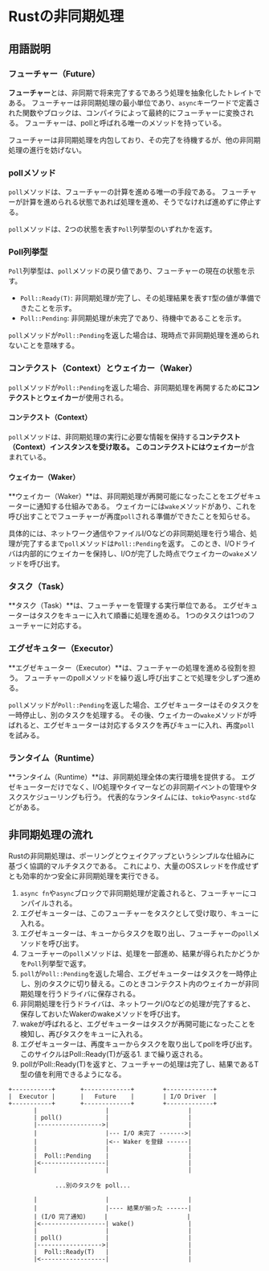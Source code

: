 # Rustの非同期処理

## 用語説明

### フューチャー（Future）

**フューチャー**とは、非同期で将来完了するであろう処理を抽象化したトレイトである。
フューチャーは非同期処理の最小単位であり、`async`キーワードで定義された関数やブロックは、コンパイラによって最終的にフューチャーに変換される。
フューチャーは、pollと呼ばれる唯一のメソッドを持っている。

フューチャーは非同期処理を内包しており、その完了を待機するが、他の非同期処理の進行を妨げない。

### pollメソッド

`poll`メソッドは、フューチャーの計算を進める唯一の手段である。
フューチャーが計算を進められる状態であれば処理を進め、そうでなければ進めずに停止する。

`poll`メソッドは、2つの状態を表す`Poll`列挙型のいずれかを返す。

### Poll列挙型

`Poll`列挙型は、`poll`メソッドの戻り値であり、フューチャーの現在の状態を示す。

- `Poll::Ready(T)`: 非同期処理が完了し、その処理結果を表す`T`型の値が準備できたことを示す。
- `Poll::Pending`: 非同期処理が未完了であり、待機中であることを示す。

`poll`メソッドが`Poll::Pending`を返した場合は、現時点で非同期処理を進められないことを意味する。

### コンテクスト（Context）とウェイカー（Waker）

`poll`メソッドが`Poll::Pending`を返した場合、非同期処理を再開するため**にコンテクスト**と**ウェイカー**が使用される。

#### コンテクスト（Context）

`poll`メソッドは、非同期処理の実行に必要な情報を保持する**コンテクスト（Context）**インスタンスを受け取る。
このコンテクストには**ウェイカー**が含まれている。

#### ウェイカー（Waker）

**ウェイカー（Waker）**は、非同期処理が再開可能になったことをエグゼキューターに通知する仕組みである。
ウェイカーには`wake`メソッドがあり、これを呼び出すことでフューチャーが再度`poll`される準備ができたことを知らせる。

具体的には、ネットワーク通信やファイルI/Oなどの非同期処理を行う場合、処理が完了するまで`poll`メソッドは`Poll::Pending`を返す。
このとき、I/Oドライバは内部的にウェイカーを保持し、I/Oが完了した時点でウェイカーの`wake`メソッドを呼び出す。

### タスク（Task）

**タスク（Task）**は、フューチャーを管理する実行単位である。
エグゼキューターはタスクをキューに入れて順番に処理を進める。
1つのタスクは1つのフューチャーに対応する。

### エグゼキュター（Executor）

**エグゼキューター（Executor）**は、フューチャーの処理を進める役割を担う。
フューチャーのpollメソッドを繰り返し呼び出すことで処理を少しずつ進める。

`poll`メソッドが`Poll::Pending`を返した場合、エグゼキューターはそのタスクを一時停止し、別のタスクを処理する。
その後、ウェイカーの`wake`メソッドが呼ばれると、エグゼキューターは対応するタスクを再びキューに入れ、再度`poll`を試みる。

### ランタイム（Runtime）

**ランタイム（Runtime）**は、非同期処理全体の実行環境を提供する。
エグゼキューターだけでなく、I/O処理やタイマーなどの非同期イベントの管理やタスクスケジューリングも行う。
代表的なランタイムには、`tokio`や`async-std`などがある。

## 非同期処理の流れ

Rustの非同期処理は、ポーリングとウェイクアップというシンプルな仕組みに基づく協調的マルチタスクである。
これにより、大量のOSスレッドを作成せずとも効率的かつ安全に非同期処理を実行できる。

1. `async fn`や`async`ブロックで非同期処理が定義されると、フューチャーにコンパイルされる。
2. エグゼキューターは、このフューチャーをタスクとして受け取り、キューに入れる。
3. エグゼキューターは、キューからタスクを取り出し、フューチャーの`poll`メソッドを呼び出す。
4. フューチャーの`poll`メソッドは、処理を一部進め、結果が得られたかどうかを`Poll`列挙型で返す。
5. `poll`が`Poll::Pending`を返した場合、エグゼキューターはタスクを一時停止し、別のタスクに切り替える。このときコンテクスト内のウェイカーが非同期処理を行うドライバに保存される。
6. 非同期処理を行うドライバは、ネットワークI/Oなどの処理が完了すると、保存しておいたWakerのwakeメソッドを呼び出す。
7. wakeが呼ばれると、エグゼキューターはタスクが再開可能になったことを検知し、再びタスクをキューに入れる。
8. エグゼキューターは、再度キューからタスクを取り出してpollを呼び出す。このサイクルはPoll::Ready(T)が返る1. まで繰り返される。
9. pollがPoll::Ready(T)を返すと、フューチャーの処理は完了し、結果であるT型の値を利用できるようになる。

```text
+-----------+       +-------------+        +-------------+
|  Executor |       |   Future    |        | I/O Driver  |
+-----------+       +-------------+        +-------------+
       |                   |                      |
       | poll()            |                      |
       |------------------>|                      |
       |                   |--- I/O 未完了 ------->|
       |                   |<-- Waker を登録 ------|
       |                   |                      |
       |  Poll::Pending    |                      |
       |<------------------|                      |
       |                   |                      |

             ...別のタスクを poll...

       |                   |                      |
       |                   |---- 結果が揃った ------|
       | (I/O 完了通知)     |                      |
       |<------------------| wake()               |
       |                   |                      |
       | poll()            |                      |
       |------------------>|                      |
       |  Poll::Ready(T)   |                      |
       |<------------------|                      |
```
